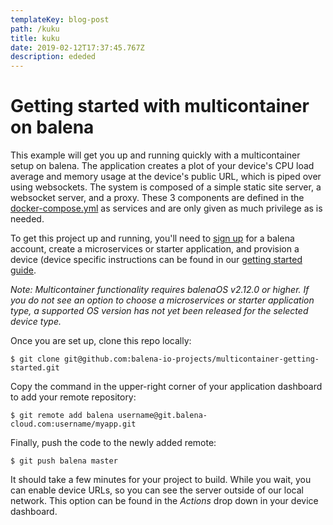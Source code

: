 ```yaml
---
templateKey: blog-post
path: /kuku
title: kuku
date: 2019-02-12T17:37:45.767Z
description: ededed
---
```

# Getting started with multicontainer on balena

This example will get you up and running quickly with a multicontainer setup on balena. The application creates a plot of your device's CPU load average and memory usage at the device's public URL, which is piped over using websockets. The system is composed of a simple static site server, a websocket server, and a proxy. These 3 components are defined in the [docker-compose.yml](docker-compose.yml) as services and are only given as much privilege as is needed.

To get this project up and running, you'll need to [sign up](https://dashboard.balena-cloud.com/signup) for a balena account, create a microservices or starter application, and provision a device (device specific instructions can be found in our [getting started guide](https://balena.io/docs/getting-started).

*Note: Multicontainer functionality requires balenaOS v2.12.0 or higher. If you do not see an option to choose a microservices or starter application type, a supported OS version has not yet been released for the selected device type.*

Once you are set up, clone this repo locally:
```
$ git clone git@github.com:balena-io-projects/multicontainer-getting-started.git
```
Copy the command in the upper-right corner of your application dashboard to add your remote repository:
```
$ git remote add balena username@git.balena-cloud.com:username/myapp.git
```
Finally, push the code to the newly added remote:
```
$ git push balena master
```
It should take a few minutes for your project to build. While you wait, you can enable device URLs, so you can see the server outside of our local network. This option can be found in the *Actions* drop down in your device dashboard.
